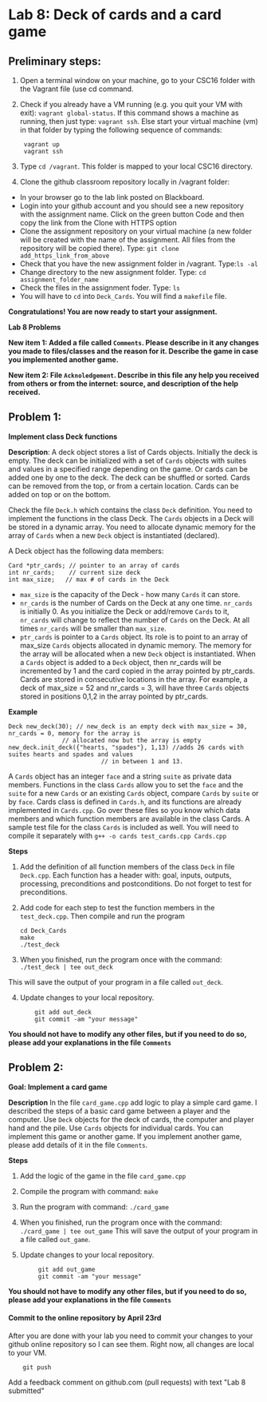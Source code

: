 # Lab 8: Deck of cards and a card game

## Preliminary steps: 

1. Open a terminal window on your machine, go to your CSC16 folder with the Vagrant file (use cd command.
2. Check if you already have a VM running (e.g. you quit your VM with exit): `vagrant global-status`. If this command shows a machine as running, then just type: `vagrant ssh`. Else start your virtual machine (vm) in that folder by typing the following sequence of commands: 

		vagrant up
		vagrant ssh 

2. Type `cd /vagrant`. This folder is mapped to your local CSC16 directory.

3. Clone the github classroom repository locally in /vagrant folder:
	
  - In your browser go to the lab link posted on Blackboard.
  - Login into your github account and you should see a new repository with 
the assignment name. Click on the green button Code and then copy the link from the Clone with HTTPS option
  - Clone the assignment repository on your virtual machine (a new folder will be created with the name of the assignment. All files from the repository will be copied there). Type: `git clone add_https_link_from_above`
  - Check that you have the new assignment folder in /vagrant. Type:`ls -al`
  - Change directory to the new assignment folder. Type: `cd assignment_folder_name`
  - Check the files in the assignment foder. Type: `ls`
  - You will have to `cd` into `Deck_Cards`. You will find a `makefile` file. 

**Congratulations! You are now ready to start your assignment.**


**Lab 8 Problems**

**New item 1: Added a file called `Comments`. Please describe in it any changes you made to files/classes and the reason for it. Describe the game in case you implemented another game.**

**New item 2: File `Acknoledgement`. Describe in this file any help you received from others or from the internet: source, and description of the help received.**

## Problem 1:

**Implement class Deck functions**

**Description**: A deck object stores a list of Cards objects. Initially the deck is empty. The deck can be initialized with a set of `Cards` objects with suites and values in a specified range depending on the game. Or cards can be added one by one to the deck. The deck can be shuffled or sorted. Cards can be removed from the top, or from a certain location. Cards can be added on top or on the bottom. 

Check the file `Deck.h` which contains the class `Deck` definition. You need to implement the functions in the class Deck. The `Cards` objects in a Deck will be stored in a dynamic array. You need to allocate dynamic memory for the array of `Cards` when a new `Deck` object is instantiated (declared).

A Deck object has the following data members: 

	Card *ptr_cards; // pointer to an array of cards
	int nr_cards;    // current size deck
	int max_size;   // max # of cards in the Deck

- `max_size` is the capacity of the Deck - how many `Cards` it can store.
- `nr_cards` is the number of Cards on the Deck at any one time. `nr_cards` is initially 0. As you initialize the Deck or add/remove `Cards` to it, `nr_cards` will 
 change to reflect the number of `Cards` on the Deck. At all times `nr_cards` will be smaller than `max_size`. 
- `ptr_cards` is pointer to a `Cards` object. Its role is to point to an array of max_size `Cards` objects allocated in dynamic memory. The memory for the array will be allocated when a new `Deck` object is instantiated. When a `Cards` object is added to a `Deck` object, then nr_cards will be incremented by 1 and the card copied in the array pointed by ptr_cards. Cards are stored in consecutive locations in the array. For example, a deck of max_size = 52 and nr_cards = 3, will have three `Cards` objects stored in positions 0,1,2 in the array pointed by ptr_cards. 

**Example**

	Deck new_deck(30); // new_deck is an empty deck with max_size = 30, nr_cards = 0, memory for the array is
		           // allocated now but the array is empty
	new_deck.init_deck({"hearts, "spades"}, 1,13) //adds 26 cards with suites hearts and spades and values
						      // in between 1 and 13.
							      
A `Cards` object has an integer `face` and a string `suite` as private data members. Functions in the class `Cards` allow you to set the `face` and the `suite` for a new `Cards` or an existing `Cards` object, compare `Cards` by `suite` or by `face`. Cards class is defined in `Cards.h`, and its functions are already implemented in `Cards.cpp`. Go over these files so you know which data members and which function members are available in the class Cards. A sample test file for the class `Cards` is included as well. You will need to compile it separately with `g++ -o cards test_cards.cpp Cards.cpp` 


**Steps**

 1. Add the definition of all function members of the class `Deck` in file `Deck.cpp`. Each function has a header with: goal, inputs, outputs, processing, preconditions and postconditions. Do not forget to test for preconditions.
 2. Add code for each step to test the function members in the `test_deck.cpp`. Then compile and run the program  
		
		cd Deck_Cards
		make 
		./test_deck

 3. When you finished, run the program once with the command: `./test_deck | tee out_deck`
		
 This will save the output of your program in a file called `out_deck`.  
 
 4. Update changes to your local repository. 
			
			git add out_deck
			git commit -am "your message"

**You should not have to modify any other files, but if you need to do so, please add your explanations in the file `Comments`**

## Problem 2:

**Goal: Implement a card game**

**Description** In the file `card_game.cpp` add logic to play a simple card game. I described the steps of a basic card game between a player and the computer. Use `Deck` objects for the deck of cards, the computer and player hand and the pile. Use `Cards` objects for individual cards. You can implement this game or another game. If you implement another game, please add details of it in the file `Comments`.

**Steps** 

1. Add the logic of the game in the file `card_game.cpp`
4. Compile the program with command: `make`
5. Run the program with command: `./card_game`
6. When you finished, run the program once with the command: `./card_game | tee out_game`
 This will save the output of your program in a file called `out_game`.  
7. Update changes to your local repository. 
			
			git add out_game
			git commit -am "your message"

**You should not have to modify any other files, but if you need to do so, please add your explanations in the file `Comments`**

#### Commit to the online repository by April 23rd ###

After you are done with your lab you need to commit your changes to your github online repository so I can see them. Right now, all changes are local to your VM. 
	
		git push

Add a feedback comment on github.com (pull requests) with text "Lab 8 submitted"




